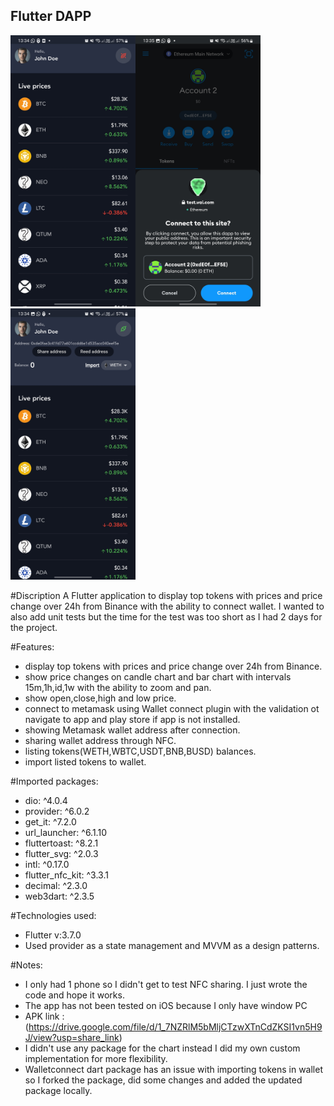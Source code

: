 ## Flutter DAPP

<img src="/assets/1.jpg" width="200"><img src="/assets/2.jpg" width="200"><img src="/assets/3.jpg" width="200">

#Discription
A  Flutter application to display top tokens with prices and price change over 24h from Binance with the ability to connect wallet. I wanted to also add unit tests but the time for the test was too short as I had 2 days for the project.

#Features:
- display top tokens with prices and price change over 24h from Binance.
- show price changes on candle chart and bar chart with intervals 15m,1h,id,1w with the ability to zoom and pan.
- show open,close,high and low price.
- connect to metamask using Wallet connect plugin with the validation ot navigate to app and play store if app is not installed.
- showing Metamask wallet address after connection.
- sharing wallet address through NFC.
- listing tokens(WETH,WBTC,USDT,BNB,BUSD) balances.
- import listed tokens to wallet.

#Imported packages:
- dio: ^4.0.4
- provider: ^6.0.2
- get_it: ^7.2.0
- url_launcher: ^6.1.10
- fluttertoast: ^8.2.1
- flutter_svg: ^2.0.3
- intl: ^0.17.0
- flutter_nfc_kit: ^3.3.1
- decimal: ^2.3.0
- web3dart: ^2.3.5

#Technologies used:
- Flutter v:3.7.0
- Used provider as a state management and MVVM as a design patterns.


#Notes: 
- I only had 1 phone so I didn't get to test NFC sharing. I just wrote the code and hope it works.
- The app has not been tested on iOS because I only have window PC
- APK link : (https://drive.google.com/file/d/1_7NZRlM5bMljCTzwXTnCdZKSI1vn5H9J/view?usp=share_link)
- I didn't use any package for the chart instead I did my own custom implementation for more flexibility.
- Walletconnect dart package has an issue with importing tokens in wallet so I forked the package, did some changes and added the updated package locally.
